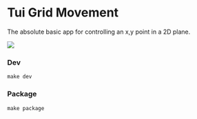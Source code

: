 # Tui Grid Movement

The absolute basic app for controlling an x,y point in a 2D plane.

![](https://user-images.githubusercontent.com/1455572/104426796-5e0ca900-55bd-11eb-8fdd-5441bfb5ce9e.png)

### Dev

``` shell
make dev
```

### Package

``` shell
make package
```

